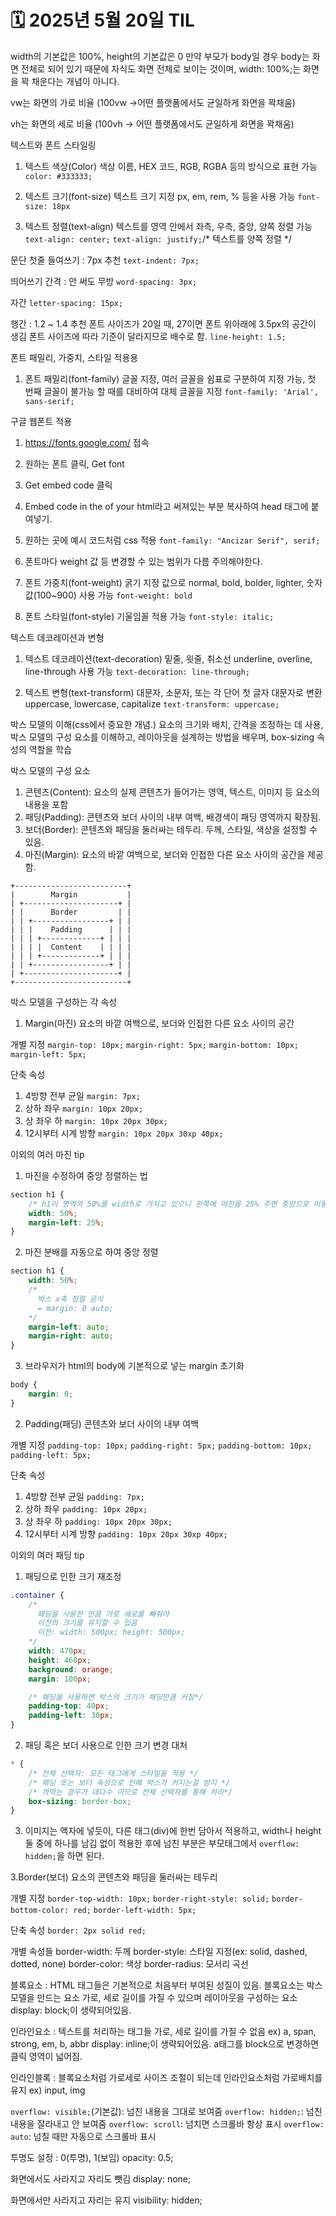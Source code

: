 # 🗓️ 2025년 5월 20일 TIL


width의 기본값은 100%, height의 기본값은 0
만약 부모가 body일 경우 body는 화면
전체로 되어 있기 때문에
자식도 화면 전체로 보이는 것이며,
width: 100%;는 화면을 꽉 채운다는 개념이 아니다.

vw는 화면의 가로 비율 (100vw ->어떤 플랫폼에서도 균일하게 화면을 꽉채움)

vh는 화면의 세로 비율 (100vh -> 어떤 플랫폼에서도 균일하게 화면을 꽉채움)


텍스트와 폰트 스타일링
1. 텍스트 색상(Color)
색상 이름, HEX 코드, RGB, RGBA 등의 방식으로 표현 가능
`color: #333333;`

2. 텍스트 크기(font-size)
텍스트 크기 지정
px, em, rem, % 등을 사용 가능
`font-size: 18px`

3. 텍스트 정렬(text-align)
텍스트를 영역 안에서 좌측, 우측, 중앙, 양쪽 정렬 가능
`text-align: center;`
`text-align: justify;`/* 텍스트를 양쪽 정렬 */

문단 첫줄 들여쓰기 : 7px 추천
`text-indent: 7px;`

띄어쓰기 간격 : 안 써도 무방
`word-spacing: 3px;`

자간
`letter-spacing: 15px;`

행간 : 1.2 ~ 1.4 추천
폰트 사이즈가 20일 때, 27이면 폰트 위아래에 3.5px의 공간이 생김 폰트 사이즈에 따라 기준이 달라지므로 배수로 함.
`line-height: 1.5;`

폰트 패밀리, 가중치, 스타일 적용용
1. 폰트 패밀리(font-family)
글꼴 지정, 여러 글꼴을 쉼표로 구분하여 지정 가능, 첫 번째 글꼴이 불가능 할 때를 대비하여 대체 글꼴을 지정
`font-family: 'Arial', sans-serif;`

구글 웹폰트 적용
1. https://fonts.google.com/ 접속
2. 원하는 폰트 클릭, Get font
3. Get embed code 클릭
4. Embed code in the <head> of your html라고 써져있는 부분 복사하여 head 태그에 붙여넣기.
5. 원하는 곳에 예시 코드처럼 css 적용
`font-family: "Ancizar Serif", serif;`
6. 폰트마다 weight 값 등 변경할 수 있는 범위가 다름 주의해야한다.


2. 폰트 가중치(font-weight)
굵기 지정
값으로 normal, bold, bolder, lighter, 숫자 값(100~900) 사용 가능
`font-weight: bold`

3. 폰트 스타일(font-style)
기울임꼴 적용 가능
`font-style: italic;`


텍스트 데코레이션과 변형
1. 텍스트 데코레이션(text-decoration)
밑줄, 윗줄, 취소선
underline, overline, line-through 사용 가능
`text-decoration: line-through;`

2. 텍스트 변형(text-transform)
대문자, 소문자, 또는 각 단어 첫 글자 대문자로 변환
uppercase, lowercase, capitalize
`text-transform: uppercase;`



박스 모델의 이해(css에서 중요한 개념.)
요소의 크기와 배치, 간격을 조정하는 데 사용,
박스 모델의 구성 요소를 이해하고, 레이아웃을 설계하는 방법을 배우며, 
box-sizing 속성의 역할을 학습


박스 모델의 구성 요소
1. 콘텐츠(Content): 요소의 실제 콘텐츠가 들어가는 영역, 텍스트, 이미지 등 요소의 내용을 포함
2. 패딩(Padding): 콘텐츠와 보더 사이의 내부 여백, 배경색이 패딩 영역까지 확장됨.
3. 보더(Border): 콘텐츠와 패딩을 둘러싸는 테두리. 두께, 스타일, 색상을 설정할 수 있음.
4. 마진(Margin): 요소의 바깥 여백으로, 보더와 인접한 다른 요소 사이의 공간을 제공함.

```
+-------------------------+
|        Margin           |
| +---------------------+ |
| |      Border         | |
| | +-----------------+ | |
| | |    Padding      | | |
| | | +-------------+ | | |
| | | |  Content    | | | |
| | | +-------------+ | | |
| | +-----------------+ | |
| +---------------------+ |
+-------------------------+

```


박스 모델을 구성하는 각 속성
1. Margin(마진)
요소의 바깥 여백으로, 보더와 인접한 다른 요소 사이의 공간


개별 지정
`margin-top: 10px;`
`margin-right: 5px;`
`margin-bottom: 10px;`
`margin-left: 5px;`

단축 속성
1. 4방향 전부 균일
`margin: 7px;`
2. 상하 좌우
`margin: 10px 20px;`
3. 상 좌우 하
`margin: 10px 20px 30px;`
4. 12시부터 시계 방향
`margin: 10px 20px 30xp 40px;`

이외의 여러 마진 tip
1. 마진을 수정하여 중앙 정렬하는 법
```css
section h1 {
    /* h1이 영역의 50%를 width로 가지고 있으니 왼쪽에 마진을 25% 주면 중앙으로 이동*/
    width: 50%;
    margin-left: 25%;
}
```
2. 마진 분배를 자동으로 하여 중앙 정렬
```css
section h1 {
    width: 50%;
    /*
      박스 x축 정렬 공식
      = margin: 0 auto;  
    */
    margin-left: auto;
    margin-right: auto;
}
```
3. 브라우저가 html의 body에 기본적으로 넣는 margin 초기화
```css
body {
    margin: 0;
}
```


2. Padding(패딩)
콘텐츠와 보더 사이의 내부 여백


개별 지정
`padding-top: 10px;`
`padding-right: 5px;`
`padding-bottom: 10px;`
`padding-left: 5px;`

단축 속성
1. 4방향 전부 균일
`padding: 7px;`
2. 상하 좌우
`padding: 10px 20px;`
3. 상 좌우 하
`padding: 10px 20px 30px;`
4. 12시부터 시계 방향
`padding: 10px 20px 30xp 40px;`


이외의 여러 패딩 tip
1. 패딩으로 인한 크기 재조정
```css
.container {
    /*
      패딩을 사용한 만큼 가로 세로를 빼줘야
      이전의 크기를 유지할 수 있음
      이전: width: 500px; height: 500px;
    */
    width: 470px;
    height: 460px;
    background: orange;
    margin: 100px;

    /* 패딩을 사용하면 박스의 크기가 패딩만큼 커짐*/
    padding-top: 40px;
    padding-left: 30px;
}
```
2. 패딩 혹은 보더 사용으로 인한 크기 변경 대처
```css
* {
    /* 전체 선택자: 모든 태그에게 스타일을 적용 */
    /* 패딩 또는 보더 속성으로 인해 박스가 커지는걸 방지 */
    /* 까먹는 경우가 대다수 이므로 전체 선택자를 통해 처리*/
    box-sizing: border-box;
}
```
3. 이미지는 액자에 넣듯이, 다른 태그(div)에 한번 담아서 적용하고, width나 height 둘 중에 하나를 남김 없이 적용한 후에 넘친 부분은 부모태그에서 `overflow: hidden;`을 하면 된다.


3.Border(보더)
요소의 콘텐츠와 패딩을 둘러싸는 테두리

개별 지정
`border-top-width: 10px;`
`border-right-style: solid;`
`border-bottom-color: red;`
`border-left-width: 5px;`

단축 속성
`border: 2px solid red;`

개별 속성들
border-width: 두께
border-style: 스타일 지정(ex: solid, dashed, dotted, none)
border-color: 색상
border-radius: 모서리 곡선


블록요소 : HTML 태그들은 기본적으로 처음부터 부여된 성질이 있음.
블록요소는 박스모델을 만드는 요소
가로, 세로 길이를 가질 수 있으며 레이아웃을 구성하는 요소
display: block;이 생략되어있음.

인라인요소 : 텍스트를 처리하는 태그들 가로, 세로 길이를 가질 수 없음
ex) a, span, strong, em, b, abbr
display: inline;이 생략되어있음.
a태그를 block으로 변경하면 클릭 영역이 넓어짐.

인라인블록 : 블록요소처럼 가로세로 사이즈 조절이 되는데 인라인요소처럼 가로배치를 유지
ex) input, img



`overflow: visible;`(기본값): 넘친 내용을 그대로 보여줌
`overflow: hidden;`: 넘친 내용을 잘라내고 안 보여줌
`overflow: scroll`: 넘치면 스크롤바 항상 표시
`overflow: auto`: 넘칠 때만 자동으로 스크롤바 표시


투명도 설정 : 0(투명), 1(보임)
opacity: 0.5;

화면에서도 사라지고 자리도 뺏김
display: none;

화면에서만 사라지고 자리는 유지
visibility: hidden;